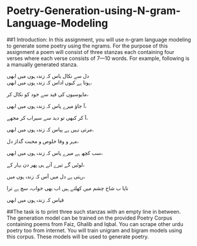 # Poetry-Generation-using-N-gram-Language-Modeling

##1 Introduction: In this assignment, you will use n-gram language modeling to generate some poetry using the ngrams. 
For the purpose of this assignment a poem will consist of three stanzas each containing
four verses where each verse consists of 7—10 words. 
For example, following is a manually generated stanza.

دل سے نکال یاس کہ زندہ ہوں میں ابھی                
ہوتا ہے کیوں اداس کہ زندہ ہوں میں ابھی،
                  
مایوسیوں کی قید سے خود کو نکال کر،

آ جاؤ میرے پاس کہ زندہ ہوں میں ابھی،

آ کر کبھی تو دید سے سیراب کر مجھے،

مرتی نہیں ہے پیاس کہ زندہ ہوں میں ابھی،

مہر و وفا خلوص و محبت گداز دل،

سب کچھ ہے میرے پاس کہ زندہ ہوں میں ابھی،

لوٹیں گے تیرے آتے ہی پھر دن بہار کے،

رہتی ہے دل میں آس کہ زندہ ہوں میں،

نایا ب شاخ چشم میں کھلتے ہیں اب بھی خواب، سچ ہے ترا

قیاس کہ زندہ ہوں میں ابھی

##The task is to print three such stanzas with an empty line in between.
The generation model can be trained on the provided Poetry Corpus containing poems from Faiz, Ghalib and Iqbal.
You can scrape other urdu poetry too from internet.
You will train unigram and bigram models using this corpus.
These models will be used to generate poetry.
